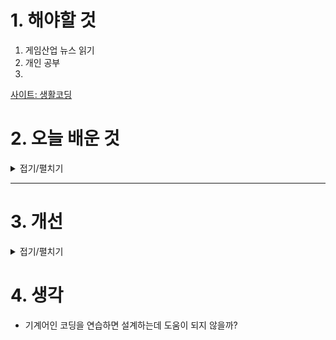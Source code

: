 
# 1. 해야할 것

1. 게임산업 뉴스 읽기 
2. 개인 공부  
3. 

[사이트: 생활코딩](https://opentutorials.org/course/4769)


# 2. 오늘 배운 것

<details>
<summary>접기/펼치기</summary>




</details>

****


# 3. 개선


<details>
<summary>접기/펼치기</summary>


</details>



# 4. 생각
- 기계어인 코딩을 연습하면 설계하는데 도움이 되지 않을까?

